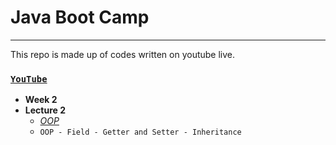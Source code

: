# Java Boot Camp 
---
This repo is made up of codes written on youtube live.

### [`YouTube`](https://www.youtube.com/watch?v=2Vx_Z-5Dr4I&t=4511s)
 - **Week 2**
 - **Lecture 2**
	 - [*OOP*](https://github.com/huseyinidin/KodlamaioJava2022/tree/main/week2/oop1/src/oop1)
	 - `OOP - Field - Getter and Setter - Inheritance`
	